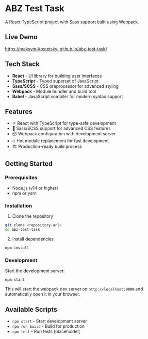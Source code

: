 # ABZ Test Task

A React TypeScript project with Sass support built using Webpack.

## Live Demo

https://maksym-kostetskyi.github.io/abz-test-task/

## Tech Stack

- **React** - UI library for building user interfaces
- **TypeScript** - Typed superset of JavaScript
- **Sass/SCSS** - CSS preprocessor for advanced styling
- **Webpack** - Module bundler and build tool
- **Babel** - JavaScript compiler for modern syntax support

## Features

- ⚛️ React with TypeScript for type-safe development
- 🎨 Sass/SCSS support for advanced CSS features
- 📦 Webpack configuration with development server
- 🔥 Hot module replacement for fast development
- 🏗️ Production-ready build process

## Getting Started

### Prerequisites

- Node.js (v14 or higher)
- npm or yarn

### Installation

1. Clone the repository

```bash
git clone <repository-url>
cd abz-test-task
```

2. Install dependencies

```bash
npm install
```

### Development

Start the development server:

```bash
npm start
```

This will start the webpack dev server on `http://localhost:9000` and automatically open it in your browser.

## Available Scripts

- `npm start` - Start development server
- `npm run build` - Build for production
- `npm test` - Run tests (placeholder)
